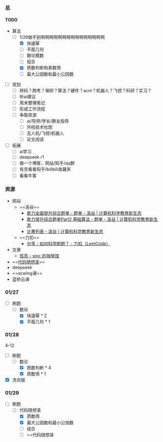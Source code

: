 ### 总
#### TODO
* 算法
	- [ ] 1/26做不到啊啊啊啊啊啊啊啊啊啊啊啊啊啊啊
		- [x] 快速幂
		- [ ] 平面几何
		- [ ] 数论模数
		- [ ] 组合
		- [x] 质数判断和素数筛
		- [ ] 最大公因数和最小公因数
- [ ] 规划
	- [ ] 转码？跨考？保研？算法？硬件？acm？机器人？飞控？科研？实习？
	- [ ] 听ai建议
	- [ ]  周末整理笔记
	- [ ] 形成工作流程
	- [ ] 争取资源
		- [ ] ai/导师/学长/群友指导
		- [ ] 外校技术社团
		- [ ] 无人机/飞控/机器人
		- [ ] 论文阅读
- [ ] 拓展
	- [ ] ai学习
	- [ ] deepseek r1
	- [ ] 做一个博客，网站/知乎/qq群
	- [ ] 有空看看知乎/bilibili收藏夹
	- [ ] 看看牛客

### 资源
* 网站
	* ==洛谷==
		* [能力全面提升综合题单 - 题单 - 洛谷 | 计算机科学教育新生态](https://www.luogu.com.cn/training/9391)
		* [能力提升综合题单Part2 基础算法 - 题单 - 洛谷 | 计算机科学教育新生态](https://www.luogu.com.cn/training/9374)
		* [比赛列表 - 洛谷 | 计算机科学教育新生态](https://www.luogu.com.cn/contest/list)
	* ==力扣==
		* [分享｜如何科学刷题？ - 力扣（LeetCode）](https://leetcode.cn/circle/discuss/RvFUtj/)
* 文章
	* [信息 - wnc 的咖啡馆](https://wncfht.github.io/notes/Blogs/posts/24-12-30/)
* ==[代码随想录](https://programmercarl.com/)==
* deepseek
* ==acwing课==
* 蓝桥云课
### 01/27
* [ ] 刷题
	* [ ] 数论
		* [x] 快速幂 * 2
		* [x] 平面几何 * 1
### 01/28
4-12
* [ ] 刷题
	* [ ] 数论
		* [x] 质数判断 * 4
		* [x] 质数筛 * 1
* [x] 洗衣服

### 01/29
* [ ] 刷题
	* [ ] 代码随想录
		* [x] 质数筛
		* [x] 最大公因数和最小公倍数
		* [ ] 组合
		* [ ] ==代码随想录
